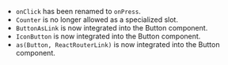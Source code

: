 - `onClick` has been renamed to `onPress`.
- `Counter` is no longer allowed as a specialized slot.
- `ButtonAsLink` is now integrated into the Button component.
- `IconButton` is now integrated into the Button component.
- `as(Button, ReactRouterLink)` is now integrated into the Button component.
